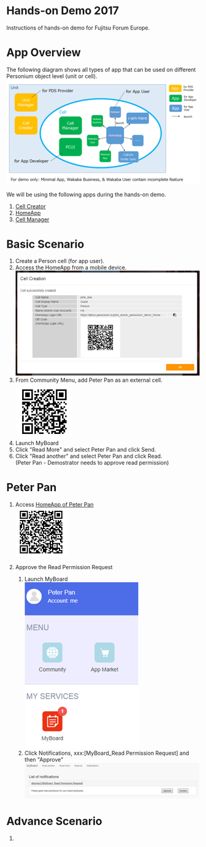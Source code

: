 # Hands-on Demo 2017  
Instructions of hands-on demo for Fujitsu Forum Europe.  

# App Overview  
The following diagram shows all types of app that can be used on different Personium object level (unit or cell).  
![App Overview](doc/app_overview.png)  

We will be using the following apps during the hands-on demo.  

1. [Cell Creator](https://demo.personium.io/app-uc-cell-creator-wizard/__/index.html)  
1. [HomeApp](http://personium.io/demo/home-app/)  
1. [Cell Manager](https://demo.personium.io/app-uc-unit-manager/__/unitmgr-light/login.html)  

# Basic Scenario  
1. Create a Person cell (for app user).  
1. Access the HomeApp from a mobile device.  
![](doc/home_app_access.png)  
1. From Community Menu, add Peter Pan as an external cell.  
![Peter Pan's cell URL QR Code](doc/peter_pan_cell_url_qrcode.png)  
1. Launch MyBoard  
1. Click "Read More" and select Peter Pan and click Send.  
1. Click "Read another" and select Peter Pan and click Read.  
(Peter Pan - Demostrator needs to approve read permission)

# Peter Pan  
1. Access [HomeApp of Peter Pan](https://demo.personium.io/demo-english-user-003/io_personium_demo_HomeApplication/src/login.html)  
![Peter Pan HomeApp QR Code](doc/peter_pan_homeapp_qrcode.png)  

1. Approve the Read Permission Request  
    1. Launch MyBoard  
    ![Peter Pan HomeApp Screen](doc/peter_pan_homeapp_screen.png)  
    1. Click Notifications, xxx:[MyBoard_Read Permission Request] and then "Approve"  
    ![](doc/myboard_read_permission_approve.png)  



# Advance Scenario
1. 
